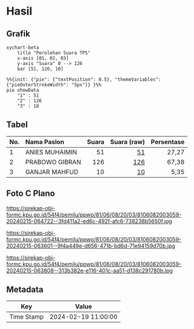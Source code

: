 # Hasil

## Grafik

```mermaid
xychart-beta
    title "Perolehan Suara TPS"
    x-axis [01, 02, 03]
    y-axis "Suara" 0 --> 126
    bar [51, 126, 10]
```

```mermaid
%%{init: {"pie": {"textPosition": 0.5}, "themeVariables": {"pieOuterStrokeWidth": "5px"}} }%%
pie showData
    "1" : 51
    "2" : 126
    "3" : 10
```

## Tabel

| No. | Nama Paslon    | Suara | Suara (raw) | Persentase |
|:--- |:-------------- | -----:| -----------:| ----------:|
| 1   | ANIES MUHAIMIN | 51    | [51][p-1]   | 27,27      |
| 2   | PRABOWO GIBRAN | 126   | [126][p-2]  | 67,38      |
| 3   | GANJAR MAHFUD  | 10    | [10][p-3]   | 5,35       |


[p-1]: https://github.com/gigit-pemilu/pemilu-2024-81-maluku/blob/main/pilpres/hitung-suara/sub/81-maluku/sub/06-seram-bagian-barat/sub/08-huamual/sub/2003-luhu/sub/059-tps/sub/paslon-1.txt
[p-2]: https://github.com/gigit-pemilu/pemilu-2024-81-maluku/blob/main/pilpres/hitung-suara/sub/81-maluku/sub/06-seram-bagian-barat/sub/08-huamual/sub/2003-luhu/sub/059-tps/sub/paslon-2.txt
[p-3]: https://github.com/gigit-pemilu/pemilu-2024-81-maluku/blob/main/pilpres/hitung-suara/sub/81-maluku/sub/06-seram-bagian-barat/sub/08-huamual/sub/2003-luhu/sub/059-tps/sub/paslon-3.txt

## Foto C Plano

https://sirekap-obj-formc.kpu.go.id/54f4/pemilu/ppwp/81/06/08/20/03/8106082003059-20240215-064722--3fd411a2-ed6c-492f-afc6-738238b5650f.jpg

https://sirekap-obj-formc.kpu.go.id/54f4/pemilu/ppwp/81/06/08/20/03/8106082003059-20240215-063601--9f4a449e-d656-471b-bd6d-71e94159d70b.jpg

https://sirekap-obj-formc.kpu.go.id/54f4/pemilu/ppwp/81/06/08/20/03/8106082003059-20240215-063808--313b382e-e116-401c-aa51-d138c291780b.jpg


## Metadata

| Key        | Value               |
| ---------- | ------------------- |
| Time Stamp | 2024-02-19 11:00:00 |



